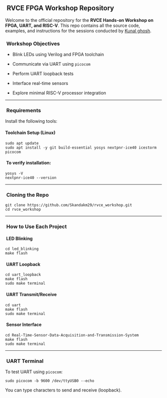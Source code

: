 ##  RVCE FPGA Workshop Repository

Welcome to the official repository for the **RVCE Hands-on Workshop on FPGA, UART, and RISC-V**. This repo contains all the source code, examples, and instructions for the sessions conducted by [Kunal ghosh](https://www.linkedin.com/in/kunal-ghosh-vlsisystemdesign-com-28084836/).


###  Workshop Objectives

- Blink LEDs using Verilog and FPGA toolchain

- Communicate via UART using `picocom`

- Perform UART loopback tests

- Interface real-time sensors 

- Explore minimal RISC-V processor integration

***
###  Requirements

Install the following tools:


####  Toolchain Setup (Linux)

```
sudo apt update
sudo apt install -y git build-essential yosys nextpnr-ice40 icestorm picocom
```
####  To verify installation:

```
yosys -V
nextpnr-ice40 --version
```

***
###  Cloning the Repo
```
git clone https://github.com/Skandakm29/rvce_workshop.git
cd rvce_workshop
```

***
###  How to Use Each Project

####  LED Blinking

```
cd led_blinking
make flash
```
####  UART Loopback
```
cd uart_loopback
make flash
sudo make terminal
```
####  UART Transmit/Receive

```
cd uart
make flash
sudo make terminal
```
####  Sensor Interface

```
cd Real-Time-Sensor-Data-Acquisition-and-Transmission-System
make flash
sudo make terminal
```
***


###  UART Terminal

To test UART using `picocom`:

```
sudo picocom -b 9600 /dev/ttyUSB0 --echo
```
You can type characters to send and receive (loopback).



